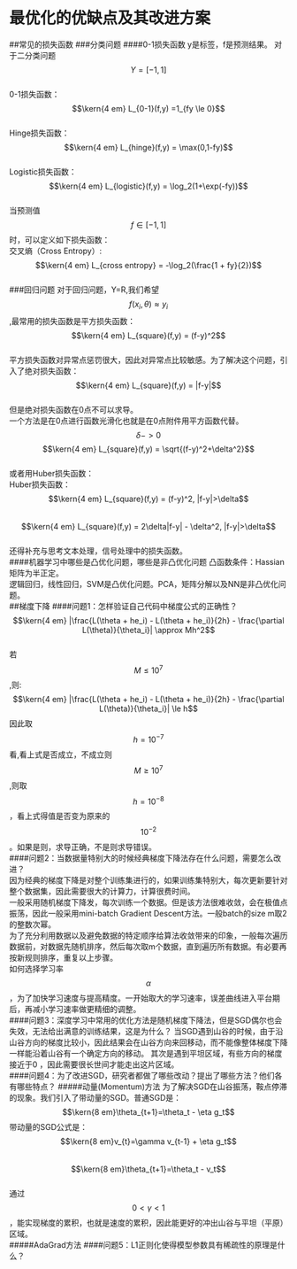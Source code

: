 # 最优化的优缺点及其改进方案
##常见的损失函数
###分类问题
####0-1损失函数
y是标签，f是预测结果。 
对于二分类问题$$Y = [-1,1]$$   
0-1损失函数：  
$$\kern{4 em} L_{0-1}(f,y) =1_{fy \le 0}$$  
Hinge损失函数：  
$$\kern{4 em} L_{hinge}(f,y) = \max(0,1-fy)$$  
Logistic损失函数：  
$$\kern{4 em} L_{logistic}(f,y) = \log_2(1+\exp(-fy))$$  
当预测值$$f \in [-1, 1]$$时，可以定义如下损失函数：  
交叉熵（Cross Entropy）:  
$$\kern{4 em} L_{cross entropy} = -\log_2(\frac{1 + fy}{2})$$  
###回归问题
对于回归问题，Y=R,我们希望$$f(x_i, \theta) \approx y_i$$,最常用的损失函数是平方损失函数：  
$$\kern{4 em} L_{square}(f,y) = (f-y)^2$$  
平方损失函数对异常点惩罚很大，因此对异常点比较敏感。为了解决这个问题，引入了绝对损失函数：  
$$\kern{4 em} L_{square}(f,y) = |f-y|$$  
但是绝对损失函数在0点不可以求导。  
一个方法是在0点进行函数光滑化也就是在0点附件用平方函数代替。$$\delta->0$$
$$\kern{4 em} L_{square}(f,y) = \sqrt{(f-y)^2+\delta^2}$$    
或者用Huber损失函数：  
Huber损失函数：  
$$\kern{4 em} L_{square}(f,y) = (f-y)^2, |f-y|>\delta$$  
$$\kern{4 em} L_{square}(f,y) = 2\delta|f-y| - \delta^2, |f-y|>\delta$$  
还得补充与思考文本处理，信号处理中的损失函数。  
####机器学习中哪些是凸优化问题，哪些是非凸优化问题
凸函数条件：Hassian矩阵为半正定。  
逻辑回归，线性回归，SVM是凸优化问题。PCA，矩阵分解以及NN是非凸优化问题。  
##梯度下降
####问题1：怎样验证自己代码中梯度公式的正确性？
$$\kern{4 em} |\frac{L(\theta + he_i) - L(\theta + he_i)}{2h} - \frac{\partial L(\theta)}{\theta_i}| \approx Mh^2$$  
若$$M \le 10^7$$,则:  
$$\kern{4 em}  |\frac{L(\theta + he_i) - L(\theta + he_i)}{2h} - \frac{\partial L(\theta)}{\theta_i}|  \le h$$ 
因此取$$h=10^{-7}$$看,看上式是否成立，不成立则$$M\ge 10^7$$,则取$$h=10^{-8}$$，看上式得值是否变为原来的$$10^{-2}$$。如果是则，求导正确，不是则求导错误。  
####问题2：当数据量特别大的时候经典梯度下降法存在什么问题，需要怎么改进？  
因为经典的梯度下降是对整个训练集进行的，如果训练集特别大，每次更新要针对整个数据集，因此需要很大的计算力，计算很费时间。  
一般采用随机梯度下降发，每次训练一个数据。但是该方法很难收敛，会在极值点振荡，因此一般采用mini-batch Gradient Descent方法。一般batch的size m取2的整数次幂。  
为了充分利用数据以及避免数据的特定顺序给算法收敛带来的印象，一般每次遍历数据前，对数据先随机排序，然后每次取m个数据，直到遍历所有数据。有必要再按新规则排序，重复以上步骤。  
如何选择学习率$$\alpha$$，为了加快学习速度与提高精度。一开始取大的学习速率，误差曲线进入平台期后，再减小学习速率做更精细的调整。  
####问题3：深度学习中常用的优化方法是随机梯度下降法，但是SGD偶尔也会失效，无法给出满意的训练结果，这是为什么？
当SGD遇到山谷的时候，由于沿山谷方向的梯度比较小，因此结果会在山谷方向来回移动，而不能像整体梯度下降一样能沿着山谷有一个确定方向的移动。  其次是遇到平坦区域，有些方向的梯度接近于0 ，因此需要很长世间才能走出这片区域。    
####问题4：为了改进SGD，研究者都做了哪些改动？提出了哪些方法？他们各有哪些特点？
#####动量(Momentum)方法
为了解决SGD在山谷振荡，鞍点停滞的现象。我们引入了带动量的SGD。普通SGD是：  
$$\kern{8 em}\theta_{t+1}=\theta_t - \eta g_t$$
带动量的SGD公式是：  
$$\kern{8 em}v_{t}=\gamma v_{t-1} + \eta g_t$$  
$$\kern{8 em}\theta_{t+1}=\theta_t - v_t$$  
通过$$0 < \gamma < 1$$，能实现梯度的累积，也就是速度的累积，因此能更好的冲出山谷与平坦（平原）区域。  
#####AdaGrad方法
####问题5：L1正则化使得模型参数具有稀疏性的原理是什么？

